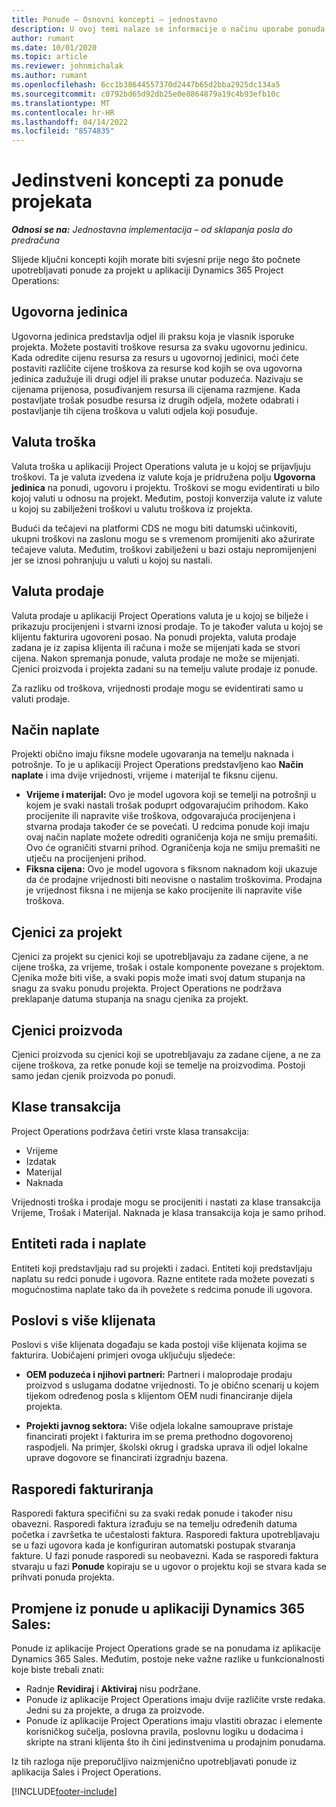 ```yaml
---
title: Ponude – Osnovni koncepti – jednostavno
description: U ovoj temi nalaze se informacije o načinu uporabe ponuda projekata u aplikaciji Project Operations.
author: rumant
ms.date: 10/01/2020
ms.topic: article
ms.reviewer: johnmichalak
ms.author: rumant
ms.openlocfilehash: 6cc1b38644557370d2447b65d2bba2925dc134a5
ms.sourcegitcommit: c0792bd65d92db25e0e8864879a19c4b93efb10c
ms.translationtype: MT
ms.contentlocale: hr-HR
ms.lasthandoff: 04/14/2022
ms.locfileid: "8574835"
---
```

# <a name="concepts-unique-to-project-quotes"></a>Jedinstveni koncepti za ponude projekata

_**Odnosi se na:** Jednostavna implementacija – od sklapanja posla do predračuna_


Slijede ključni koncepti kojih morate biti svjesni prije nego što počnete upotrebljavati ponude za projekt u aplikaciji Dynamics 365 Project Operations:

## <a name="contracting-unit"></a>Ugovorna jedinica

Ugovorna jedinica predstavlja odjel ili praksu koja je vlasnik isporuke projekta. Možete postaviti troškove resursa za svaku ugovornu jedinicu. Kada odredite cijenu resursa za resurs u ugovornoj jedinici, moći ćete postaviti različite cijene troškova za resurse kod kojih se ova ugovorna jedinica zadužuje ili drugi odjel ili prakse unutar poduzeća. Nazivaju se cijenama prijenosa, posuđivanjem resursa ili cijenama razmjene. Kada postavljate trošak posudbe resursa iz drugih odjela, možete odabrati i postavljanje tih cijena troškova u valuti odjela koji posuđuje.

## <a name="cost-currency"></a>Valuta troška

Valuta troška u aplikaciji Project Operations valuta je u kojoj se prijavljuju troškovi. Ta je valuta izvedena iz valute koja je pridružena polju **Ugovorna jedinica** na ponudi, ugovoru i projektu. Troškovi se mogu evidentirati u bilo kojoj valuti u odnosu na projekt. Međutim, postoji konverzija valute iz valute u kojoj su zabilježeni troškovi u valutu troškova iz projekta.

Budući da tečajevi na platformi CDS ne mogu biti datumski učinkoviti, ukupni troškovi na zaslonu mogu se s vremenom promijeniti ako ažurirate tečajeve valuta. Međutim, troškovi zabilježeni u bazi ostaju nepromijenjeni jer se iznosi pohranjuju u valuti u kojoj su nastali.

## <a name="sales-currency"></a>Valuta prodaje

Valuta prodaje u aplikaciji Project Operations valuta je u kojoj se bilježe i prikazuju procijenjeni i stvarni iznosi prodaje. To je također valuta u kojoj se klijentu fakturira ugovoreni posao. Na ponudi projekta, valuta prodaje zadana je iz zapisa klijenta ili računa i može se mijenjati kada se stvori cijena. Nakon spremanja ponude, valuta prodaje ne može se mijenjati. Cjenici proizvoda i projekta zadani su na temelju valute prodaje iz ponude.

Za razliku od troškova, vrijednosti prodaje mogu se evidentirati samo u valuti prodaje.

## <a name="billing-method"></a>Način naplate

Projekti obično imaju fiksne modele ugovaranja na temelju naknada i potrošnje. To je u aplikaciji Project Operations predstavljeno kao **Način naplate** i ima dvije vrijednosti, vrijeme i materijal te fiksnu cijenu.

- **Vrijeme i materijal:** Ovo je model ugovora koji se temelji na potrošnji u kojem je svaki nastali trošak poduprt odgovarajućim prihodom. Kako procijenite ili napravite više troškova, odgovarajuća procijenjena i stvarna prodaja također će se povećati. U redcima ponude koji imaju ovaj način naplate možete odrediti ograničenja koja ne smiju premašiti. Ovo će ograničiti stvarni prihod. Ograničenja koja ne smiju premašiti ne utječu na procijenjeni prihod.
- **Fiksna cijena:** Ovo je model ugovora s fiksnom naknadom koji ukazuje da će prodajne vrijednosti biti neovisne o nastalim troškovima. Prodajna je vrijednost fiksna i ne mijenja se kako procijenite ili napravite više troškova.

## <a name="project-price-lists"></a>Cjenici za projekt

Cjenici za projekt su cjenici koji se upotrebljavaju za zadane cijene, a ne cijene troška, za vrijeme, trošak i ostale komponente povezane s projektom. Cjenika može biti više, a svaki popis može imati svoj datum stupanja na snagu za svaku ponudu projekta. Project Operations ne podržava preklapanje datuma stupanja na snagu cjenika za projekt.

## <a name="product-price-lists"></a>Cjenici proizvoda

Cjenici proizvoda su cjenici koji se upotrebljavaju za zadane cijene, a ne za cijene troškova, za retke ponude koji se temelje na proizvodima. Postoji samo jedan cjenik proizvoda po ponudi.

## <a name="transaction-classes"></a>Klase transakcija

Project Operations podržava četiri vrste klasa transakcija:

- Vrijeme
- Izdatak
- Materijal
- Naknada

Vrijednosti troška i prodaje mogu se procijeniti i nastati za klase transakcija Vrijeme, Trošak i Materijal. Naknada je klasa transakcija koja je samo prihod.

## <a name="work-entities-and-billing-entities"></a>Entiteti rada i naplate

Entiteti koji predstavljaju rad su projekti i zadaci. Entiteti koji predstavljaju naplatu su redci ponude i ugovora. Razne entitete rada možete povezati s mogućnostima naplate tako da ih povežete s redcima ponude ili ugovora.

## <a name="multi-customer-deals"></a>Poslovi s više klijenata

Poslovi s više klijenata događaju se kada postoji više klijenata kojima se fakturira. Uobičajeni primjeri ovoga uključuju sljedeće:

- **OEM poduzeća i njihovi partneri:** Partneri i maloprodaje prodaju proizvod s uslugama dodatne vrijednosti. To je obično scenarij u kojem tijekom određenog posla s klijentom OEM nudi financiranje dijela projekta. 

- **Projekti javnog sektora:** Više odjela lokalne samouprave pristaje financirati projekt i fakturira im se prema prethodno dogovorenoj raspodjeli. Na primjer, školski okrug i gradska uprava ili odjel lokalne uprave dogovore se financirati izgradnju bazena.

## <a name="invoice-schedules"></a>Rasporedi fakturiranja

Rasporedi faktura specifični su za svaki redak ponude i također nisu obavezni. Rasporedi faktura izrađuju se na temelju određenih datuma početka i završetka te učestalosti faktura. Rasporedi faktura upotrebljavaju se u fazi ugovora kada je konfiguriran automatski postupak stvaranja fakture. U fazi ponude rasporedi su neobavezni. Kada se rasporedi faktura stvaraju u fazi **Ponude** kopiraju se u ugovor o projektu koji se stvara kada se prihvati ponuda projekta.

## <a name="changes-from-dynamics-365-sales-quote"></a>Promjene iz ponude u aplikaciji Dynamics 365 Sales:

Ponude iz aplikacije Project Operations grade se na ponudama iz aplikacije Dynamics 365 Sales. Međutim, postoje neke važne razlike u funkcionalnosti koje biste trebali znati:

- Radnje **Revidiraj** i **Aktiviraj** nisu podržane.
- Ponude iz aplikacije Project Operations imaju dvije različite vrste redaka. Jedni su za projekte, a druga za proizvode.
- Ponude iz aplikacije Project Operations imaju vlastiti obrazac i elemente korisničkog sučelja, poslovna pravila, poslovnu logiku u dodacima i skripte na strani klijenta što ih čini jedinstvenima u prodajnim ponudama.

Iz tih razloga nije preporučljivo naizmjenično upotrebljavati ponude iz aplikacija Sales i Project Operations.


[!INCLUDE[footer-include](../../includes/footer-banner.md)]
